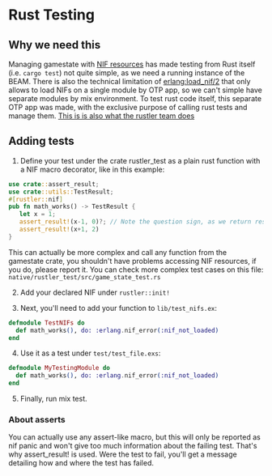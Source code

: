 # Rust Testing

## Why we need this
Managing gamestate with [NIF resources](https://www.erlang.org/doc/man/erl_nif.html#functionality)
has made testing from Rust itself (i.e. `cargo test`) not quite simple, as we need a running instance of the BEAM.
There is also the technical limitation of [erlang:load_nif/2](https://www.erlang.org/doc/man/erlang.html#load_nif-2) that
only allows to load NIFs on a single module by OTP app, so we can't simple
have separate modules by mix environment.
To test rust code itself, this separate OTP app was made, with the exclusive purpose
of calling rust tests and manage them. [This is is also what the rustler team does](https://github.com/rusterlium/rustler/tree/d4e0a7bd2bc8e6e90bc56cc5b7ee4faedd6fa84a/rustler_tests)

## Adding tests

1. Define your test under the crate rustler_test as a plain rust function
   with a NIF macro decorator, like in this example:
  ```rust
  use crate::assert_result;
  use crate::utils::TestResult;
  #[rustler::nif]
  pub fn math_works() -> TestResult {
     let x = 1;
     assert_result!(x-1, 0)?; // Note the question sign, as we return result.
     assert_result!(x+1, 2)
  }
  ``` 
  This can actually be more complex and call any function
  from the gamestate crate, you shouldn't have problems accessing NIF
  resources, if you do, please report it.
  You can check more complex test cases on this file: `native/rustler_test/src/game_state_test.rs`

2. Add your declared NIF under `rustler::init!`

3. Next, you'll need to add your function to `lib/test_nifs.ex`:
  ```elixir
  defmodule TestNIFs do
    def math_works(), do: :erlang.nif_error(:nif_not_loaded)
  end
  ``` 

4. Use it as a test under `test/test_file.exs`:
  ```elixir
  defmodule MyTestingModule do
    def math_works(), do: :erlang.nif_error(:nif_not_loaded)
  end
  ``` 

5. Finally, run mix test.

### About asserts
 You can actually use any assert-like macro, but this will only be
 reported as nif panic and won't give too much information about the failing
 test. That's why assert_result! is used. Were the test to fail, you'll get
 a message detailing how and where the test has failed.

 
  
